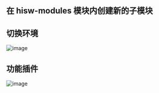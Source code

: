 ## 在 hisw-modules 模块内创建新的子模块
## 切换环境
![image](https://github.com/user-attachments/assets/a1c6bd26-032b-4ab5-bece-17ca03ab42e4)
## 功能插件
![image](https://github.com/user-attachments/assets/fbec5b81-c552-4a3b-a43d-e503c167335e)

